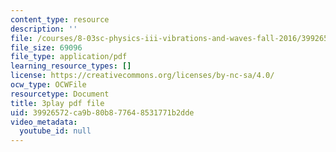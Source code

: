 ```yaml
---
content_type: resource
description: ''
file: /courses/8-03sc-physics-iii-vibrations-and-waves-fall-2016/39926572ca9b80b877648531771b2dde_SnNmbVH5DAM.pdf
file_size: 69096
file_type: application/pdf
learning_resource_types: []
license: https://creativecommons.org/licenses/by-nc-sa/4.0/
ocw_type: OCWFile
resourcetype: Document
title: 3play pdf file
uid: 39926572-ca9b-80b8-7764-8531771b2dde
video_metadata:
  youtube_id: null
---
```

